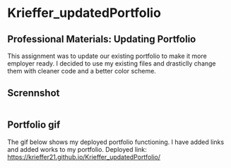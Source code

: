 # Krieffer_updatedPortfolio

## Professional Materials: Updating Portfolio
  This assignment was to update our existing portfolio to make it more employer ready. I decided to use my existing files and drasticlly change them with cleaner code and a better color scheme. 

## Scrennshot

![]()

## Portfolio gif
  The gif below shows my deployed portfolio functioning. I have added links and added works to my portfolio. 
  Deployed link: https://krieffer21.github.io/Krieffer_updatedPortfolio/
  
 ![]()
